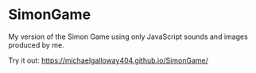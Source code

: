 # SimonGame
My version of the Simon Game using only JavaScript sounds and images produced by me.  

  Try it out:  https://michaelgalloway404.github.io/SimonGame/  

